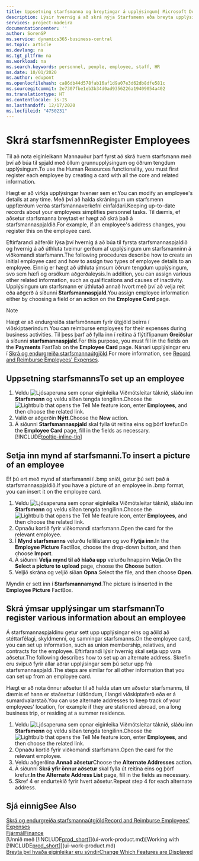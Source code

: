 ```yaml
---
title: Uppsetning starfsmanna og breytingar á upplýsingum| Microsoft Docs
description: Lýsir hvernig á að skrá nýja Starfsmenn eða breyta upplýsingum fyrir núverandi starfsmenn.
services: project-madeira
documentationcenter: ''
author: SorenGP
ms.service: dynamics365-business-central
ms.topic: article
ms.devlang: na
ms.tgt_pltfrm: na
ms.workload: na
ms.search.keywords: personnel, people, employee, staff, HR
ms.date: 10/01/2020
ms.author: edupont
ms.openlocfilehash: ca86db44d578fab16af1d9a07e3d62db8dfe581c
ms.sourcegitcommit: 2e7307fbe1eb3b34d0ad9356226a19409054a402
ms.translationtype: HT
ms.contentlocale: is-IS
ms.lasthandoff: 12/17/2020
ms.locfileid: "4750231"
---
```

# <a name="register-employees"></a><span data-ttu-id="471cf-103">Skrá starfsmenn</span><span class="sxs-lookup"><span data-stu-id="471cf-103">Register Employees</span></span>
<span data-ttu-id="471cf-104">Til að nota eiginleikann Mannauður þarf fyrst að skrá hvern starfsmann með því að búa til spjald með öllum grunnupplýsingum og öðrum tengdum upplýsingum.</span><span class="sxs-lookup"><span data-stu-id="471cf-104">To use the Human Resources functionality, you must first register each employee by creating a card with all the core and related information.</span></span>

<span data-ttu-id="471cf-105">Hægt er að virkja upplýsingar hvenær sem er.</span><span class="sxs-lookup"><span data-stu-id="471cf-105">You can modify an employee's details at any time.</span></span> <span data-ttu-id="471cf-106">Með því að halda skráningum um starfsmenn uppfærðum verða starfsmannaverkefni einfaldari.</span><span class="sxs-lookup"><span data-stu-id="471cf-106">Keeping up-to-date records about your employees simplifies personnel tasks.</span></span> <span data-ttu-id="471cf-107">Til dæmis, ef aðsetur starfsmanna breytast er hægt að skrá það á starfsmannaspjaldið.</span><span class="sxs-lookup"><span data-stu-id="471cf-107">For example, if an employee's address changes, you register this on the employee card.</span></span>

<span data-ttu-id="471cf-108">Eftirfarandi aðferðir lýsa því hvernig á að búa til fyrsta starfsmannaspjaldið og hvernig á að úthluta tveimur gerðum af upplýsingum um starfsmanninn á viðkomandi starfsmann.</span><span class="sxs-lookup"><span data-stu-id="471cf-108">The following procedures describe how to create an initial employee card and how to assign two types of employee details to an employee.</span></span> <span data-ttu-id="471cf-109">Einnig er hægt að úthluta ýmsum öðrum tengdum upplýsingum, svo sem hæfi og orsökum aðgerðaleysis.</span><span class="sxs-lookup"><span data-stu-id="471cf-109">In addition, you can assign various other related information, such as qualifications and causes of inactivity.</span></span> <span data-ttu-id="471cf-110">Upplýsingum um starfsmann er úthlutað annað hvort með því að velja reit eða aðgerð á síðunni **Starfsmannaspjald**.</span><span class="sxs-lookup"><span data-stu-id="471cf-110">You assign employee information either by choosing a field or an action on the **Employee Card** page.</span></span>

> [!NOTE]  
> <span data-ttu-id="471cf-111">Hægt er að endurgreiða starfsmönnum fyrir útgjöld þeirra í viðskiptaerindum.</span><span class="sxs-lookup"><span data-stu-id="471cf-111">You can reimburse employees for their expenses during business activities.</span></span> <span data-ttu-id="471cf-112">Til þess þarf að fylla inn í reitina á flýtiflipanum **Greiðslur** á síðunni **starfsmannaspjald**.</span><span class="sxs-lookup"><span data-stu-id="471cf-112">For this purpose, you must fill in the fields on the **Payments** FastTab on the **Employee Card** page.</span></span> <span data-ttu-id="471cf-113">Nánari upplýsingar eru í [Skrá og endurgreiða starfsmannaútgjöld](finance-how-record-reimburse-employee-expenses.md).</span><span class="sxs-lookup"><span data-stu-id="471cf-113">For more information, see [Record and Reimburse Employees' Expenses](finance-how-record-reimburse-employee-expenses.md).</span></span>

## <a name="to-set-up-an-employee"></a><span data-ttu-id="471cf-114">Uppsetning starfsmanns</span><span class="sxs-lookup"><span data-stu-id="471cf-114">To set up an employee</span></span>
1. <span data-ttu-id="471cf-115">Veldu ![Ljósaperuna sem opnar eiginleika Viðmótsleitar](media/ui-search/search_small.png "Segðu mér hvað þú vilt gera") táknið, sláðu inn **Starfsmenn** og veldu síðan tengda tengilinn.</span><span class="sxs-lookup"><span data-stu-id="471cf-115">Choose the ![Lightbulb that opens the Tell Me feature](media/ui-search/search_small.png "Tell me what you want to do") icon, enter **Employees**, and then choose the related link.</span></span>
2. <span data-ttu-id="471cf-116">Valið er aðgerðin **Nýtt**.</span><span class="sxs-lookup"><span data-stu-id="471cf-116">Choose the **New** action.</span></span>
3. <span data-ttu-id="471cf-117">Á síðunni **Starfsmannaspjald** skal fylla út reitina eins og þörf krefur.</span><span class="sxs-lookup"><span data-stu-id="471cf-117">On the **Employee Card** page, fill in the fields as necessary.</span></span> [!INCLUDE[tooltip-inline-tip](includes/tooltip-inline-tip_md.md)]

## <a name="to-insert-a-picture-of-an-employee"></a><span data-ttu-id="471cf-118">Setja inn mynd af starfsmanni.</span><span class="sxs-lookup"><span data-stu-id="471cf-118">To insert a picture of an employee</span></span>
<span data-ttu-id="471cf-119">Ef þú ert með mynd af starfsmanni í .bmp sniði, getur þú sett það á starfsmannaspjaldið.</span><span class="sxs-lookup"><span data-stu-id="471cf-119">If you have a picture of an employee in .bmp format, you can insert it on the employee card.</span></span>

1. <span data-ttu-id="471cf-120">Veldu ![Ljósaperuna sem opnar eiginleika Viðmótsleitar](media/ui-search/search_small.png "Segðu mér hvað þú vilt gera") táknið, sláðu inn **Starfsmenn** og veldu síðan tengda tengilinn.</span><span class="sxs-lookup"><span data-stu-id="471cf-120">Choose the ![Lightbulb that opens the Tell Me feature](media/ui-search/search_small.png "Tell me what you want to do") icon, enter **Employees**, and then choose the related link.</span></span>
2. <span data-ttu-id="471cf-121">Opnaðu kortið fyrir viðkomandi starfsmann.</span><span class="sxs-lookup"><span data-stu-id="471cf-121">Open the card for the relevant employee.</span></span>
3. <span data-ttu-id="471cf-122">Í **Mynd starfsmanns** velurðu fellilistann og svo **Flytja inn**.</span><span class="sxs-lookup"><span data-stu-id="471cf-122">In the **Employee Picture** FactBox, choose the drop-down button, and then choose **Import**.</span></span>
4. <span data-ttu-id="471cf-123">Á síðunni **Velja mynd til að hlaða upp** velurðu hnappinn **Velja**.</span><span class="sxs-lookup"><span data-stu-id="471cf-123">On the **Select a picture to upload** page, choose the **Choose** button.</span></span>
5. <span data-ttu-id="471cf-124">Veljið skrána og veljið síðan **Opna**.</span><span class="sxs-lookup"><span data-stu-id="471cf-124">Select the file, and then choose **Open**.</span></span>

<span data-ttu-id="471cf-125">Myndin er sett inn í **Starfsmannamynd**.</span><span class="sxs-lookup"><span data-stu-id="471cf-125">The picture is inserted in the **Employee Picture** FactBox.</span></span>

## <a name="to-register-various-information-about-an-employee"></a><span data-ttu-id="471cf-126">Skrá ýmsar upplýsingar um starfsmann</span><span class="sxs-lookup"><span data-stu-id="471cf-126">To register various information about an employee</span></span>
<span data-ttu-id="471cf-127">Á starfsmannaspjaldinu getur sett upp upplýsingar eins og aðild að stéttarfélagi, skyldmenni, og samningar starfsmanns.</span><span class="sxs-lookup"><span data-stu-id="471cf-127">On the employee card, you can set up information, such as union membership, relatives, and contracts for the employee.</span></span> <span data-ttu-id="471cf-128">Eftirfarandi lýsir hvernig skal setja upp vara aðsetur.</span><span class="sxs-lookup"><span data-stu-id="471cf-128">The following describes how to set up an alternate address.</span></span> <span data-ttu-id="471cf-129">Skrefin eru svipuð fyrir allar aðrar upplýsingar sem þú setur upp frá starfsmannaspjaldi.</span><span class="sxs-lookup"><span data-stu-id="471cf-129">The steps are similar for all other information that you can set up from an employee card.</span></span>

<span data-ttu-id="471cf-130">Hægt er að nota önnur aðsetur til að halda utan um aðsetur starfsmanns, til dæmis ef hann er staðsettur í útlöndum, í langri viðskiptaferð eða er á sumardvalarstað.</span><span class="sxs-lookup"><span data-stu-id="471cf-130">You can use alternate addresses to keep track of your employees’ location, for example if they are stationed abroad, on a long business trip, or residing at a summer residence.</span></span>

1. <span data-ttu-id="471cf-131">Veldu ![Ljósaperuna sem opnar eiginleika Viðmótsleitar](media/ui-search/search_small.png "Segðu mér hvað þú vilt gera") táknið, sláðu inn **Starfsmenn** og veldu síðan tengda tengilinn.</span><span class="sxs-lookup"><span data-stu-id="471cf-131">Choose the ![Lightbulb that opens the Tell Me feature](media/ui-search/search_small.png "Tell me what you want to do") icon, enter **Employees**, and then choose the related link.</span></span>
2. <span data-ttu-id="471cf-132">Opnaðu kortið fyrir viðkomandi starfsmann.</span><span class="sxs-lookup"><span data-stu-id="471cf-132">Open the card for the relevant employee.</span></span>
3. <span data-ttu-id="471cf-133">Veldu aðgerðina **Annað aðsetur**</span><span class="sxs-lookup"><span data-stu-id="471cf-133">Choose the **Alternate Addresses** action.</span></span>
4. <span data-ttu-id="471cf-134">Á síðunni **Skrá yfir önnur aðsetur** skal fylla út reitina eins og þörf krefur.</span><span class="sxs-lookup"><span data-stu-id="471cf-134">**In the Alternate Address List** page, fill in the fields as necessary.</span></span>
5. <span data-ttu-id="471cf-135">Skref 4 er endurtekið fyrir hvert aðsetur.</span><span class="sxs-lookup"><span data-stu-id="471cf-135">Repeat step 4 for each alternate address.</span></span>

## <a name="see-also"></a><span data-ttu-id="471cf-136">Sjá einnig</span><span class="sxs-lookup"><span data-stu-id="471cf-136">See Also</span></span>
[<span data-ttu-id="471cf-137">Skrá og endurgreiða starfsmannaútgjöld</span><span class="sxs-lookup"><span data-stu-id="471cf-137">Record and Reimburse Employees' Expenses</span></span>](finance-how-record-reimburse-employee-expenses.md)  
[<span data-ttu-id="471cf-138">Fjármál</span><span class="sxs-lookup"><span data-stu-id="471cf-138">Finance</span></span>](finance.md)  
<span data-ttu-id="471cf-139">[Unnið með [!INCLUDE[prod_short](includes/prod_short.md)]](ui-work-product.md)</span><span class="sxs-lookup"><span data-stu-id="471cf-139">[Working with [!INCLUDE[prod_short](includes/prod_short.md)]](ui-work-product.md)</span></span>  
[<span data-ttu-id="471cf-140">Breyta því hvaða eiginleikar eru sýndir</span><span class="sxs-lookup"><span data-stu-id="471cf-140">Change Which Features are Displayed</span></span>](ui-experiences.md)
